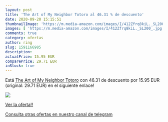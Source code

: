 ```yaml
---
layout: post
title: 'The Art of My Neighbor Totoro al 46.31 % de descuento'
date: 2020-09-20 15:15:51
thumbnailImage: 'https://m.media-amazon.com/images/I/412Zfrq8kiL._SL200_.jpg'
images: [ 'https://m.media-amazon.com/images/I/412Zfrq8kiL._SL200_.jpg' ]
comments: true
category: ofertas
author: ring
slug: 1591166985
description:
actualPrice: 15.95 EUR
comparePrice: 29.71 EUR
inStock: true
---
```


Está [The Art of My Neighbor Totoro](https://www.amazon.com/dp/1591166985/?tag=redken08-20) con 46.31 de descuento por 15.95 EUR (original: 29.71 EUR) en el siguiente enlace!

[![](https://m.media-amazon.com/images/I/412Zfrq8kiL._SL200_.jpg)](https://www.amazon.com/dp/1591166985/?tag=redken08-20)

[Ver la oferta!!](https://www.amazon.com/dp/1591166985/?tag=redken08-20)

[Consulta otras ofertas en nuestro canal de telegram](https://t.me/s/ofertas25)
